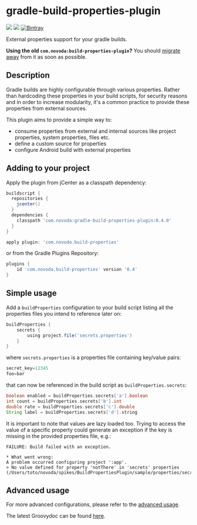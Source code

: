 # gradle-build-properties-plugin
[![](https://ci.novoda.com/buildStatus/icon?job=gradle-build-properties-plugin)](https://ci.novoda.com/job/gradle-build-properties-plugin/lastSuccessfulBuild/console) [![](https://img.shields.io/badge/License-Apache%202.0-lightgrey.svg)](LICENSE.txt) [![Bintray](https://api.bintray.com/packages/novoda/maven/gradle-build-properties-plugin/images/download.svg) ](https://bintray.com/novoda/maven/gradle-build-properties-plugin/_latestVersion)

External properties support for your gradle builds.

**Using the old `com.novoda:build-properties-plugin`?** You should [migrate away](docs/migrating-from-old-plugin.md)
from it as soon as possible.

## Description

Gradle builds are highly configurable through various properties. Rather than hardcoding these
properties in your build scripts, for security reasons and in order to increase modularity, it's a
common practice to provide these properties from external sources. 

This plugin aims to provide a simple way to:
- consume properties from external and internal sources like project properties, system properties, files etc.
- define a custom source for properties
- configure Android build with external properties 

## Adding to your project

Apply the plugin from jCenter as a classpath dependency:

```gradle
buildscript {
  repositories {
    jcenter()
  }
  dependencies {
    classpath 'com.novoda:gradle-build-properties-plugin:0.4.0'
  }
}

apply plugin: 'com.novoda.build-properties'
```

or from the Gradle Plugins Repository:

```gradle
plugins {
    id 'com.novoda.build-properties' version '0.4'
}
```

## Simple usage
Add a `buildProperties` configuration to your build script listing
all the properties files you intend to reference later on:
```gradle
buildProperties {
    secrets {
        using project.file('secrets.properties')
    }
}
```
where `secrets.properties` is a properties file containing key/value pairs:
```gradle
secret_key=12345
foo=bar
```
that can now be referenced in the build script as `buildProperties.secrets`:
```gradle
boolean enabled = buildProperties.secrets['a'].boolean
int count = buildProperties.secrets['b'].int
double rate = buildProperties.secrets['c'].double
String label = buildProperties.secrets['d'].string
```

It is important to note that values are lazy loaded too. Trying to access the value of a specific property 
could generate an exception if the key is missing in the provided properties file, e.g.:
```
FAILURE: Build failed with an exception.

* What went wrong:
A problem occurred configuring project ':app'.
> No value defined for property 'notThere' in 'secrets' properties (/Users/toto/novoda/spikes/BuildPropertiesPlugin/sample/properties/secrets.properties)

```

## Advanced usage

For more advanced configurations, please refer to the [advanced usage](docs/advanced-usage.md).

The latest Groovydoc can be found [here](https://novoda.github.io/gradle-build-properties-plugin/docs/0.4/).
